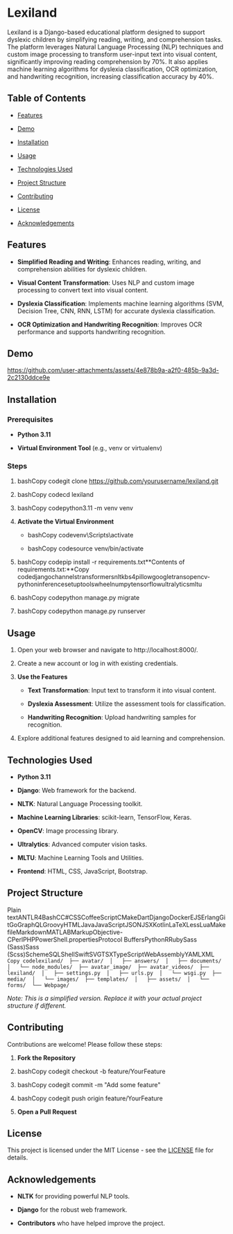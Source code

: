 Lexiland
========

Lexiland is a Django-based educational platform designed to support dyslexic children by simplifying reading, writing, and comprehension tasks. The platform leverages Natural Language Processing (NLP) techniques and custom image processing to transform user-input text into visual content, significantly improving reading comprehension by 70%. It also applies machine learning algorithms for dyslexia classification, OCR optimization, and handwriting recognition, increasing classification accuracy by 40%.

Table of Contents
-----------------

*   [Features](#features)
    
*   [Demo](#demo)
    
*   [Installation](#installation)
    
*   [Usage](#usage)
    
*   [Technologies Used](#technologies-used)
    
*   [Project Structure](#project-structure)
    
*   [Contributing](#contributing)
    
*   [License](#license)
    
*   [Acknowledgements](#acknowledgements)
    

Features
--------

*   **Simplified Reading and Writing**: Enhances reading, writing, and comprehension abilities for dyslexic children.
    
*   **Visual Content Transformation**: Uses NLP and custom image processing to convert text into visual content.
    
*   **Dyslexia Classification**: Implements machine learning algorithms (SVM, Decision Tree, CNN, RNN, LSTM) for accurate dyslexia classification.
    
*   **OCR Optimization and Handwriting Recognition**: Improves OCR performance and supports handwriting recognition.
    

Demo
----

https://github.com/user-attachments/assets/4e878b9a-a2f0-485b-9a3d-2c2130ddce9e


Installation
------------

### Prerequisites

*   **Python 3.11**
    
*   **Virtual Environment Tool** (e.g., venv or virtualenv)
    

### Steps

1.  bashCopy codegit clone https://github.com/yourusername/lexiland.git
    
2.  bashCopy codecd lexiland
    
3.  bashCopy codepython3.11 -m venv venv
    
4.  **Activate the Virtual Environment**
    
    *   bashCopy codevenv\\Scripts\\activate
        
    *   bashCopy codesource venv/bin/activate
        
5.  bashCopy codepip install -r requirements.txt**Contents of requirements.txt:**Copy codedjangochannelstransformersnltkbs4pillowgoogletransopencv-pythoninferencesetuptoolswheelnumpytensorflowultralyticsmltu
    
6.  bashCopy codepython manage.py migrate
    
7.  bashCopy codepython manage.py runserver
    

Usage
-----

1.  Open your web browser and navigate to http://localhost:8000/.
    
2.  Create a new account or log in with existing credentials.
    
3.  **Use the Features**
    
    *   **Text Transformation**: Input text to transform it into visual content.
        
    *   **Dyslexia Assessment**: Utilize the assessment tools for classification.
        
    *   **Handwriting Recognition**: Upload handwriting samples for recognition.
        
4.  Explore additional features designed to aid learning and comprehension.
    

Technologies Used
-----------------

*   **Python 3.11**
    
*   **Django**: Web framework for the backend.
    
*   **NLTK**: Natural Language Processing toolkit.
    
*   **Machine Learning Libraries**: scikit-learn, TensorFlow, Keras.
    
*   **OpenCV**: Image processing library.
    
*   **Ultralytics**: Advanced computer vision tasks.
    
*   **MLTU**: Machine Learning Tools and Utilities.
    
*   **Frontend**: HTML, CSS, JavaScript, Bootstrap.
    

Project Structure
-----------------

Plain textANTLR4BashCC#CSSCoffeeScriptCMakeDartDjangoDockerEJSErlangGitGoGraphQLGroovyHTMLJavaJavaScriptJSONJSXKotlinLaTeXLessLuaMakefileMarkdownMATLABMarkupObjective-CPerlPHPPowerShell.propertiesProtocol BuffersPythonRRubySass (Sass)Sass (Scss)SchemeSQLShellSwiftSVGTSXTypeScriptWebAssemblyYAMLXML`   Copy codelexiland/  ├── avatar/  │   ├── answers/  │   ├── documents/  │   └── node_modules/  ├── avatar_image/  ├── avatar_videos/  ├── lexiland/  │   ├── settings.py  │   ├── urls.py  │   └── wsgi.py  ├── media/  │   └── images/  ├── templates/  │   ├── assets/  │   └── forms/  └── Webpage/   `

_Note: This is a simplified version. Replace it with your actual project structure if different._

Contributing
------------

Contributions are welcome! Please follow these steps:

1.  **Fork the Repository**
    
2.  bashCopy codegit checkout -b feature/YourFeature
    
3.  bashCopy codegit commit -m "Add some feature"
    
4.  bashCopy codegit push origin feature/YourFeature
    
5.  **Open a Pull Request**
    

License
-------

This project is licensed under the MIT License - see the [LICENSE](LICENSE) file for details.

Acknowledgements
----------------

*   **NLTK** for providing powerful NLP tools.
    
*   **Django** for the robust web framework.
    
*   **Contributors** who have helped improve the project.
